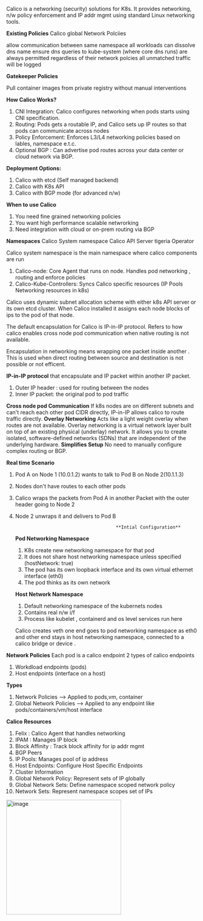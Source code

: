 Calico is a networking (security) solutions for K8s. It provides networking, n/w policy enforcement and IP addr mgmt using standard Linux networking tools. 

**Existing Policies**
Calico global Network Polciies 

allow communication between same namespace 
all workloads can dissolve dns name 
ensure dns queries to kube-system (where core dns runs) are always permitted regardless of their network polcies
all unmatched traffic will be logged 

**Gatekeeper Policies** 

Pull container images from private registry without manual interventions 

**How Calico Works?**

1. CNI Integration: Calico configures networking when pods starts using CNI specification. 
2. Routing: Pods gets a routable IP, and Calico sets up IP routes so that pods can communicate across nodes
3. Policy Enforcement: Enforces L3/L4 networking policies based on lables, namespace e.t.c.
4. Optional BGP : Can advertise pod routes across your data center or cloud network via BGP.

**Deployment Options:**
1. Calico with etcd (Self managed backend)
2. Calico with K8s API
3. Calico with BGP mode (for advanced n/w)

**When to use Calico**
1. You need fine grained networking policies
2. You want high performance scalable netwrorking
3. Need integration with cloud or on-prem routing via BGP

**Namespaces**
Calico System namespace 
Calico API Server
tigeria Operator

Calico system namespace is the main namespace where calico components are run 
1. Calico-node: Core Agent that runs on node. Handles pod networking , routing and enforce policies
2. Calico-Kube-Controllers: Syncs Calico specific resources (IP Pools Networking resources in k8s)

Calico uses dynamic subnet allocation scheme with either k8s API server or its own etcd cluster. When Calico installed it assigns each node blocks of ips to the pod of that node. 

The default encapsulation for Calico is IP-in-IP protocol. 
Refers to how calico enables cross node pod communication when native routing is not available.

Encapsulation in networking means wrapping one packet inside another . This is used when direct routing between source and destination is not possible or not efficent. 

**IP-in-IP protocol** that encapsulate and IP packet within another IP packet.
1. Outer IP header : used for routing between the nodes
2. Inner IP packet: the original pod to pod traffic

**Cross node pod Communication**  If k8s nodes are on different subnets and can't reach each other pod CIDR directly, IP-in-IP allows calico to route traffic directly.
**Overlay Networking** Acts like a light weight overlay when routes are not available.
Overlay networking is a virtual network layer built on top of an existing physical (underlay) network. It allows you to create isolated, software-defined networks (SDNs) that are independent of the underlying hardware.
**Simplifies Setup** No need to manually configure complex routing or BGP. 

**Real time Scenario**
1. Pod A on Node 1 (10.0.1.2) wants to talk to Pod B on Node 2(10.1.1.3)
2. Nodes don't have routes to each other pods
3. Calico wraps the packets from Pod A in another Packet with the outer header going to Node 2
4. Node 2 unwraps it and delivers to Pod B

                                            **Intial Configuration**

   **Pod Networking Namespace**
   1. K8s create new networking namespace for that pod
   2. It does not share host networking namespace unless specified (hostNetwork: true)
   3. The pod has its own loopback interface and its own virtual ethernet interface (eth0)
   4. The pod thinks as its own network
  
   **Host Network Namespace**
   1. Default networking namespace of the kubernets nodes
   2. Contains real n/w i/f
   3. Process like kubelet , containerd and os level services run here

   Calico creates veth one end goes to pod networking namespace as eth0 and other end stays in host networking namespace, connected to a calico bridge or device .

**Network Policies**
Each pod is a calico endpoint 
2 types of calico endpoints
1. Workdload endpoints (pods)
2. Host endpoints (interface on a host)

**Types**
1. Network Policies --> Applied to pods,vm, container
2. Global Network Policies --> Applied to any endpoint like pods/containers/vm/host interface

**Calico Resources**
1. Felix : Calico Agent that handles networking
2. IPAM : Manages IP block
3. Block Affinity : Track block affinity for ip addr mgmt
4. BGP Peers
5. IP Pools: Manages pool of ip address
6. Host Endpoints: Configure Host Specific Endpoints
7. Cluster Information
8. Global Network Policy: Represent sets of IP globally
9. Global Network Sets: Define namespace scoped network policy
10. Network Sets: Represent namespace scopes set of IPs

<img width="303" alt="image" src="https://github.com/user-attachments/assets/f20a807c-21da-470e-baff-2595cb9a4a7e" />






   
















